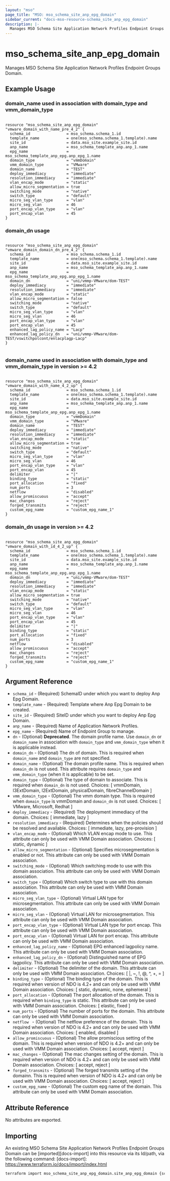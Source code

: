 ```yaml
---
layout: "mso"
page_title: "MSO: mso_schema_site_anp_epg_domain"
sidebar_current: "docs-mso-resource-schema_site_anp_epg_domain"
description: |-
  Manages MSO Schema Site Application Network Profiles Endpoint Groups Domain.
---
```


# mso_schema_site_anp_epg_domain #

Manages MSO Schema Site Application Network Profiles Endpoint Groups Domain.

## Example Usage ##

### domain_name used in association with domain_type and vmm_domain_type ###

```hcl

resource "mso_schema_site_anp_epg_domain" "vmware_domain_with_name_pre_4_2" {
  schema_id                = mso_schema.schema_1.id
  template_name            = one(mso_schema.schema_1.template).name
  site_id                  = data.mso_site.example_site.id
  anp_name                 = mso_schema_template_anp.anp_1.name
  epg_name                 = mso_schema_template_anp_epg.anp_epg_1.name
  domain_type              = "vmmDomain"
  vmm_domain_type          = "VMware"
  domain_name              = "TEST"
  deploy_immediacy         = "immediate"
  resolution_immediacy     = "immediate"
  vlan_encap_mode          = "static"
  allow_micro_segmentation = true
  switching_mode           = "native"
  switch_type              = "default"
  micro_seg_vlan_type      = "vlan"
  micro_seg_vlan           = 46
  port_encap_vlan_type     = "vlan"
  port_encap_vlan          = 45
}

```

### domain_dn usage ###

```hcl

resource "mso_schema_site_anp_epg_domain" "vmware_domain_domain_dn_pre_4_2" {
  schema_id                = mso_schema.schema_1.id
  template_name            = one(mso_schema.schema_1.template).name
  site_id                  = data.mso_site.example_site.id
  anp_name                 = mso_schema_template_anp.anp_1.name
  epg_name                 = mso_schema_template_anp_epg.anp_epg_1.name
  domain_dn                = "uni/vmmp-VMware/dom-TEST"
  deploy_immediacy         = "immediate"
  resolution_immediacy     = "immediate"
  vlan_encap_mode          = "static"
  allow_micro_segmentation = false
  switching_mode           = "native"
  switch_type              = "default"
  micro_seg_vlan_type      = "vlan"
  micro_seg_vlan           = 46
  port_encap_vlan_type     = "vlan"
  port_encap_vlan          = 45
  enhanced_lag_policy_name = "Lacp"
  enhanced_lag_policy_dn   = "uni/vmmp-VMware/dom-TEST/vswitchpolcont/enlacplagp-Lacp"
}


```

### domain_name used in association with domain_type and vmm_domain_type in version >= 4.2 ###

```hcl

resource "mso_schema_site_anp_epg_domain" "vmware_domain_with_name_4_2_up" {
  schema_id                = mso_schema.schema_1.id
  template_name            = one(mso_schema.schema_1.template).name
  site_id                  = data.mso_site.example_site.id
  anp_name                 = mso_schema_template_anp.anp_1.name
  epg_name                 = mso_schema_template_anp_epg.anp_epg_1.name
  domain_type              = "vmmDomain"
  vmm_domain_type          = "VMware"
  domain_name              = "TEST"
  deploy_immediacy         = "immediate"
  resolution_immediacy     = "immediate"
  vlan_encap_mode          = "static"
  allow_micro_segmentation = true
  switching_mode           = "native"
  switch_type              = "default"
  micro_seg_vlan_type      = "vlan"
  micro_seg_vlan           = 46
  port_encap_vlan_type     = "vlan"
  port_encap_vlan          = 45
  delimiter                = "|"
  binding_type             = "static"
  port_allocation          = "fixed"
  num_ports                = 3
  netflow                  = "disabled"
  allow_promiscuous        = "accept"
  mac_changes              = "reject"
  forged_transmits         = "reject"
  custom_epg_name          = "custom_epg_name_1"
}

```

### domain_dn usage in version >= 4.2 ###

```hcl

resource "mso_schema_site_anp_epg_domain" "vmware_domain_with_id_4_2_up" {
  schema_id                = mso_schema.schema_1.id
  template_name            = one(mso_schema.schema_1.template).name
  site_id                  = data.mso_site.example_site.id
  anp_name                 = mso_schema_template_anp.anp_1.name
  epg_name                 = mso_schema_template_anp_epg.anp_epg_1.name
  domain_dn                = "uni/vmmp-VMware/dom-TEST"
  deploy_immediacy         = "immediate"
  resolution_immediacy     = "immediate"
  vlan_encap_mode          = "static"
  allow_micro_segmentation = true
  switching_mode           = "native"
  switch_type              = "default"
  micro_seg_vlan_type      = "vlan"
  micro_seg_vlan           = 46
  port_encap_vlan_type     = "vlan"
  port_encap_vlan          = 45
  delimiter                = "|"
  binding_type             = "static"
  port_allocation          = "fixed"
  num_ports                = 3
  netflow                  = "disabled"
  allow_promiscuous        = "accept"
  mac_changes              = "reject"
  forged_transmits         = "reject"
  custom_epg_name          = "custom_epg_name_1"
}

```

## Argument Reference ##

* `schema_id` - (Required) SchemaID under which you want to deploy Anp Epg Domain.
* `template_name` - (Required) Template where Anp Epg Domain to be created.
* `site_id` - (Required) SiteID under which you want to deploy Anp Epg Domain.
* `anp_name` - (Required) Name of Application Network Profiles.
* `epg_name` - (Required) Name of Endpoint Group to manage.
* `dn` - (Optional) **Deprecated**. The domain profile name. Use `domain_dn` or `domain_name` in association with `domain_type` and `vmm_domain_type` when it is applicable instead.
* `domain_dn` - (Optional) The dn of domain. This is required when `domain_name` and `domain_type` are not specified.
* `domain_name` - (Optional) The domain profile name. This is required when `domain_dn` is not used. This attribute requires `domain_type` and `vmm_domain_type` (when it is applicable) to be set.
* `domain_type` - (Optional) The type of domain to associate. This is required when `domain_dn` is not used. Choices: [ vmmDomain, l3ExtDomain, l2ExtDomain, physicalDomain, fibreChannelDomain ]
* `vmm_domain_type` - (Optional) The vmm domain type. This is required when `domain_type` is vmmDomain and `domain_dn` is not used. Choices: [ VMware, Microsoft, Redhat ]
* `deploy_immediacy` - (Required) The deployment immediacy of the domain. Choices: [ immediate, lazy ]
* `resolution_immediacy` - (Required) Determines when the policies should be resolved and available. Choices: [ immediate, lazy, pre-provision ]
* `vlan_encap_mode` - (Optional) Which VLAN encap mode to use. This attribute can only be used with VMM Domain association. Choices: [ static, dynamic ]
* `allow_micro_segmentation` - (Optional) Specifies microsegmentation is enabled or not. This attribute can only be used with VMM Domain association.
* `switching_mode` - (Optional) Which switching mode to use with this domain association. This attribute can only be used with VMM Domain association.
* `switch_type` - (Optional) Which switch type to use with this domain association. This attribute can only be used with VMM Domain association.
* `micro_seg_vlan_type` - (Optional) Virtual LAN type for microsegmentation. This attribute can only be used with VMM Domain association.
* `micro_seg_vlan` - (Optional) Virtual LAN for microsegmentation. This attribute can only be used with VMM Domain association.
* `port_encap_vlan_type` - (Optional) Virtual LAN type for port encap. This attribute can only be used with VMM Domain association.
* `port_encap_vlan` - (Optional) Virtual LAN for port encap. This attribute can only be used with VMM Domain association.
* `enhanced_lag_policy_name` - (Optional) EPG enhanced lagpolicy name. This attribute can only be used with VMM Domain association.
* `enhanced_lag_policy_dn` - (Optional) Distinguished name of EPG lagpolicy. This attribute can only be used with VMM Domain association.
* `delimiter` - (Optional) The delimiter of the domain. This attribute can only be used with VMM Domain association. Choices: [ |, ~, !, @, ^, +, = ]
* `binding_type` - (Optional) The binding type of the domain. This is required when version of NDO is 4.2+ and can only be used with VMM Domain association. Choices: [ static, dynamic, none, ephemeral ] 
* `port_allocation` - (Optional) The port allocation of the domain. This is required when `binding_type` is static. This attribute can only be used with VMM Domain association. Choices: [ elastic, fixed ]
* `num_ports` - (Optional) The number of ports for the domain. This attribute can only be used with VMM Domain association.
* `netflow ` - (Optional) The netflow preference of the domain. This is required when version of NDO is 4.2+ and can only be used with VMM Domain association. Choices: [ enabled, disabled ]
* `allow_promiscuous` - (Optional) The allow promiscious setting of the domain. This is required when version of NDO is 4.2+ and can only be used with VMM Domain association. Choices: [ accept, reject ]
* `mac_changes` - (Optional) The mac changes setting of the domain. This is required when version of NDO is 4.2+ and can only be used with VMM Domain association. Choices: [ accept, reject ]
* `forged_transmits` - (Optional) The forged transmits setting of the domainn. This is required when version of NDO is 4.2+ and can only be used with VMM Domain association. Choices: [ accept, reject ]
* `custom_epg_name` - (Optional) The custom epg name of the domain. This attribute can only be used with VMM Domain association.

## Attribute Reference ##

No attributes are exported.

## Importing ##

An existing MSO Schema Site Application Network Profiles Endpoint Groups Domain can be [imported][docs-import] into this resource via its Id/path, via the following command: [docs-import]: <https://www.terraform.io/docs/import/index.html>

```bash
terraform import mso_schema_site_anp_epg_domain.site_anp_epg_domain {schema_id}/sites/{site_id}-{template_name}/anps/{anp_name}/epgs/{epg_name}/domainAssociations/{domain_dn}
```
